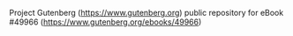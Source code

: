Project Gutenberg (https://www.gutenberg.org) public repository for eBook #49966 (https://www.gutenberg.org/ebooks/49966)
